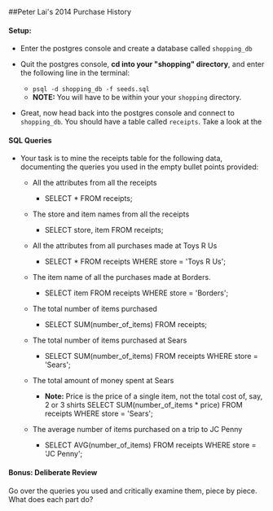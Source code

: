 ##Peter Lai's 2014 Purchase History

#### Setup:

- Enter the postgres console and create a database called `shopping_db`
- Quit the postgres console, __cd into your "shopping" directory__, and enter the following line in the terminal:
  - `psql -d shopping_db -f seeds.sql`
  - __NOTE:__ You will have to be within your your `shopping` directory.

- Great, now head back into the postgres console and connect to `shopping_db`. You should have a table called `receipts`. Take a look at the

#### SQL Queries
- Your task is to mine the receipts table for the following data, documenting the queries you used in the empty bullet points provided:
    - All the attributes from all the receipts
      - SELECT * FROM receipts;

    - The store and item names from all the receipts
      - SELECT store, item FROM receipts;

    - All the attributes from all purchases made at Toys R Us
      -  SELECT * FROM receipts WHERE store = 'Toys R Us';

    - The item name of all the purchases made at Borders.
      - SELECT item FROM receipts WHERE store = 'Borders';

    - The total number of items purchased
      - SELECT SUM(number_of_items) FROM receipts;

    - The total number of items purchased at Sears
      - SELECT SUM(number_of_items) FROM receipts WHERE store = 'Sears';

    - The total amount of money spent at Sears
      - __Note:__ Price is the price of a single item, not the total cost of, say, 2 or 3 shirts
  SELECT SUM(number_of_items * price) FROM receipts WHERE store = 'Sears';

    - The average number of items purchased on a trip to JC Penny
      - SELECT AVG(number_of_items) FROM receipts WHERE store = 'JC Penny';


#### Bonus: Deliberate Review

Go over the queries you used and critically examine them, piece by piece. What does each part do?



